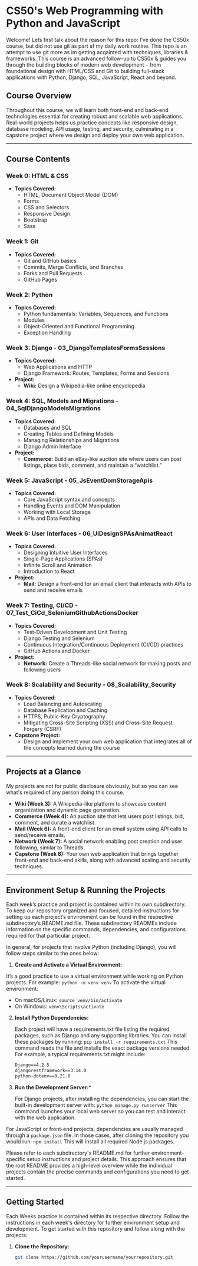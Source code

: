 # CS50's Web Programming with Python and JavaScript

Welcome! Lets first talk about the reason for this repo: I've done the CS50x course, but did not use git as part af my daily work routine. This repo is an attempt to use git more as im getting acqainted with techniques, libraries & frameworks.
This course is an advanced follow-up to CS50x & guides you through the building blocks of modern web development – from foundational design with HTML/CSS and Git to building full-stack applications with Python, Django, SQL, JavaScript, React and beyond.

## Course Overview

Throughout this course, we will learn both front-end and back-end technologies essential for creating robust and scalable web applications. Real-world projects helps us practice concepts like responsive design, database modeling, API usage, testing, and security, culminating in a capstone project where we design and deploy your own web application.

---

## Course Contents

### Week 0: HTML & CSS
- **Topics Covered:**  
  - HTML, Document Object Model (DOM)  
  - Forms  
  - CSS and Selectors  
  - Responsive Design  
  - Bootstrap  
  - Sass

### Week 1: Git
- **Topics Covered:**  
  - Git and GitHub basics  
  - Commits, Merge Conflicts, and Branches  
  - Forks and Pull Requests  
  - GitHub Pages

### Week 2: Python
- **Topics Covered:**  
  - Python fundamentals: Variables, Sequences, and Functions  
  - Modules  
  - Object-Oriented and Functional Programming  
  - Exception Handling

### Week 3: Django - 03_DjangoTemplatesFormsSessions
- **Topics Covered:**  
  - Web Applications and HTTP  
  - Django Framework: Routes, Templates, Forms and Sessions  
- **Project:**  
  - **Wiki:** Design a Wikipedia-like online encyclopedia

### Week 4: SQL, Models and Migrations - 04_SqlDjangoModelsMigrations
- **Topics Covered:**  
  - Databases and SQL  
  - Creating Tables and Defining Models  
  - Managing Relationships and Migrations  
  - Django Admin Interface  
- **Project:**  
  - **Commerce:** Build an eBay-like auction site where users can post listings, place bids, comment, and maintain a “watchlist.”

### Week 5: JavaScript - 05_JsEventDomStorageApis
- **Topics Covered:**  
  - Core JavaScript syntax and concepts  
  - Handling Events and DOM Manipulation  
  - Working with Local Storage  
  - APIs and Data Fetching

### Week 6: User Interfaces - 06_UiDesignSPAsAnimatReact
- **Topics Covered:**  
  - Designing Intuitive User Interfaces  
  - Single-Page Applications (SPAs)  
  - Infinite Scroll and Animation  
  - Introduction to React  
- **Project:**  
  - **Mail:** Design a front-end for an email client that interacts with APIs to send and receive emails

### Week 7: Testing, CI/CD - 07_Test_CiCd_SeleniumGithubActionsDocker
- **Topics Covered:**  
  - Test-Driven Development and Unit Testing  
  - Django Testing and Selenium  
  - Continuous Integration/Continuous Deployment (CI/CD) practices  
  - GitHub Actions and Docker  
- **Project:**  
  - **Network:** Create a Threads-like social network for making posts and following users

### Week 8: Scalability and Security - 08_Scalability_Security
- **Topics Covered:**  
  - Load Balancing and Autoscaling  
  - Database Replication and Caching  
  - HTTPS, Public-Key Cryptography  
  - Mitigating Cross-Site Scripting (XSS) and Cross-Site Request Forgery (CSRF)  
- **Capstone Project:**  
  - Design and implement your own web application that integrates all of the concepts learned during the course

---

## Projects at a Glance
My projects are not for public disclosure obviously, but so you can see what's required of any person doing this course.
- **Wiki (Week 3):** A Wikipedia-like platform to showcase content organization and dynamic page generation.  
- **Commerce (Week 4):** An auction site that lets users post listings, bid, comment, and curate a watchlist.  
- **Mail (Week 6):** A front-end client for an email system using API calls to send/receive emails.  
- **Network (Week 7):** A social network enabling post creation and user following, similar to Threads.  
- **Capstone (Week 8):** Your own web application that brings together front-end and back-end skills, along with advanced scaling and security techniques.

---

## Environment Setup & Running the Projects

Each week’s practice and project is contained within its own subdirectory. To keep our repository organized and focused, detailed instructions for setting up each project’s environment can be found in the respective subdirectory’s README.md file. These subdirectory READMEs include information on the specific commands, dependencies, and configurations required for that particular project.

In general, for projects that involve Python (including Django), you will follow steps similar to the ones below:

1. **Create and Activate a Virtual Environment:**

It’s a good practice to use a virtual environment while working on Python projects. For example: `python -m venv venv`
To activate the virtual environment:

- On macOS/Linux: `source venv/bin/activate`
- On Windows: `venv\Scripts\activate`
2. **Install Python Dependencies:**

    Each project will have a requirements.txt file listing the required packages, such as Django and any supporting libraries. 
    You can install these packages by running: `pip install -r requirements.txt`
    This command reads the file and installs the exact package versions needed. For example, a typical requirements.txt might include:
    ```txt
    Django==4.2.5
    djangorestframework==3.14.0
    python-dotenv==0.21.0
    ```
3. **Run the Development Server:***

    For Django projects, after installing the dependencies, you can start the built-in development server with: `python manage.py runserver` 
    This command launches your local web server so you can test and interact with the web application.

For JavaScript or front-end projects, dependencies are usually managed through a `package.json` file. In those cases, after cloning the repository you would run: `npm install` 
This will install all required Node.js packages.

Please refer to each subdirectory's README.md for further environment-specific setup instructions and project details. This approach ensures that the root README provides a high-level overview while the individual projects contain the precise commands and configurations you need to get started.

---

## Getting Started
Each Weeks practice is contained within its respective directory. Follow the instructions in each week's directory for further environment setup and development.
To get started with this repository and follow along with the projects:

1. **Clone the Repository:**
   ```bash
   git clone https://github.com/yourusername/yourrepository.git
